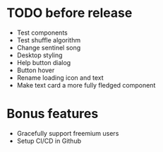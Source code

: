 # TODO before release
- Test components
- Test shuffle algorithm
- Change sentinel song
- Desktop styling
- Help button dialog
- Button hover
- Rename loading icon and text
- Make text card a more fully fledged component

# Bonus features
- Gracefully support freemium users
- Setup CI/CD in Github